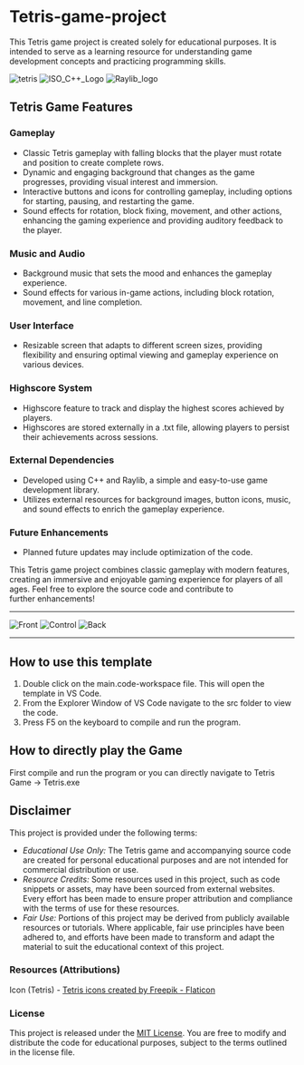 # Tetris-game-project
This Tetris game project is created solely for educational purposes. It is intended to serve as a learning resource for understanding game development concepts and practicing programming skills.

![tetris](https://github.com/Utkarsh-Dikshit/Tetris-game-project/assets/143602487/38da4723-8a4c-4023-97b8-01eb71ed91e4) 
![ISO_C++_Logo](https://github.com/Utkarsh-Dikshit/Tetris-game-project/assets/143602487/0c901461-c7b9-49d3-90bc-a099eba06674) 
![Raylib_logo](https://github.com/Utkarsh-Dikshit/Tetris-game-project/assets/143602487/fd783c40-0989-459b-b263-d67ba7c3bb4f)

## Tetris Game Features
### Gameplay
- Classic Tetris gameplay with falling blocks that the player must rotate and position to create complete rows.
- Dynamic and engaging background that changes as the game progresses, providing visual interest and immersion.
- Interactive buttons and icons for controlling gameplay, including options for starting, pausing, and restarting the game.
- Sound effects for rotation, block fixing, movement, and other actions, enhancing the gaming experience and providing auditory feedback to the player.

### Music and Audio
- Background music that sets the mood and enhances the gameplay experience.
- Sound effects for various in-game actions, including block rotation, movement, and line completion.

### User Interface
- Resizable screen that adapts to different screen sizes, providing flexibility and ensuring optimal viewing and gameplay experience on various devices.

### Highscore System
- Highscore feature to track and display the highest scores achieved by players.
- Highscores are stored externally in a .txt file, allowing players to persist their achievements across sessions.

### External Dependencies
- Developed using C++ and Raylib, a simple and easy-to-use game development library.
- Utilizes external resources for background images, button icons, music, and sound effects to enrich the gameplay experience.

### Future Enhancements
- Planned future updates may include optimization of the code.

This Tetris game project combines classic gameplay with modern features, creating an immersive and enjoyable gaming experience for players of all ages. Feel free to explore the source code and contribute to further enhancements!

-----------------------------------------------------------------------------------------------------------------------------

![Front](https://github.com/Utkarsh-Dikshit/Tetris-game-project/assets/143602487/019dfacc-1e31-4737-be8c-38d9d6dbfdb8)
![Control](https://github.com/Utkarsh-Dikshit/Tetris-game-project/assets/143602487/7864763b-aaac-4380-a1af-54d50f841fd0)
![Back](https://github.com/Utkarsh-Dikshit/Tetris-game-project/assets/143602487/eeb8d3b8-6dd5-4ade-b06a-30d98f69b77e)

-----------------------------------------------------------------------------------------------------------------------------

## How to use this template
1. Double click on the main.code-workspace file. This will open the template in VS Code.
2. From the Explorer Window of VS Code navigate to the src folder to view the code.
3. Press F5 on the keyboard to compile and run the program.

## How to directly play the Game
First compile and run the program or you can directly navigate to Tetris Game -> Tetris.exe

## Disclaimer

This project is provided under the following terms:

- *Educational Use Only:* The Tetris game and accompanying source code are created for personal educational purposes and are not intended for commercial distribution or use.
- *Resource Credits:* Some resources used in this project, such as code snippets or assets, may have been sourced from external websites. Every effort has been made to ensure proper attribution and compliance with the terms of use for these resources.
- *Fair Use:* Portions of this project may be derived from publicly available resources or tutorials. Where applicable, fair use principles have been adhered to, and efforts have been made to transform and adapt the material to suit the educational context of this project.

### Resources (Attributions)
Icon (Tetris) - <a href="https://www.flaticon.com/free-icons/tetris" title="tetris icons">Tetris icons created by Freepik - Flaticon</a>

### License

This project is released under the [MIT License](LICENSE). You are free to modify and distribute the code for educational purposes, subject to the terms outlined in the license file.